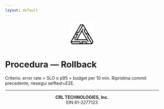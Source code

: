```yaml
---
layout: default
---
```

<p align="center">
  <a href="https://crl-technologies.com/"><img src="/assets/img/logo.png" alt="CRL Technologies" width="80"></a>
</p>

# Procedura — Rollback
Criterio: error rate > SLO o p95 > budget per 10 min. Ripristina commit precedente, riesegui selftest+E2E.
<hr>
<p align="center"><strong>CRL TECHNOLOGIES, Inc.</strong><br>EIN 61-2277123</p>
